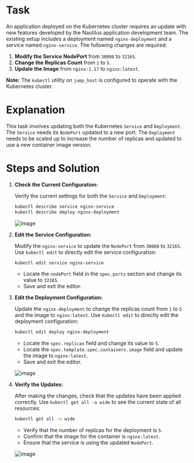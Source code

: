 # Task

An application deployed on the Kubernetes cluster requires an update with new features developed by the Nautilus application development team. The existing setup includes a deployment named `nginx-deployment` and a service named `nginx-service`. The following changes are required:

1. **Modify the Service NodePort** from `30008` to `32165`.
2. **Change the Replicas Count** from `1` to `5`.
3. **Update the Image** from `nginx:1.17` to `nginx:latest`.

**Note:** The `kubectl` utility on `jump_host` is configured to operate with the Kubernetes cluster.

# Explanation

This task involves updating both the Kubernetes `Service` and `Deployment`. The `Service` needs its `NodePort` updated to a new port. The `Deployment` needs to be scaled up to increase the number of replicas and updated to use a new container image version.

# Steps and Solution

1. **Check the Current Configuration:**

    Verify the current settings for both the `Service` and `Deployment`:

    ```bash
    kubectl describe service nginx-service
    kubectl describe deploy nginx-deployment
    ```
    ![image](https://github.com/user-attachments/assets/7dc3bcd3-d760-4e3f-a0e6-6976850b09ab)


2. **Edit the Service Configuration:**

    Modify the `nginx-service` to update the `NodePort` from `30008` to `32165`. Use `kubectl edit` to directly edit the service configuration:

    ```bash
    kubectl edit service nginx-service
    ```

    - Locate the `nodePort` field in the `spec.ports` section and change its value to `32165`.
    - Save and exit the editor.

3. **Edit the Deployment Configuration:**

    Update the `nginx-deployment` to change the replicas count from `1` to `5` and the image to `nginx:latest`. Use `kubectl edit` to directly edit the deployment configuration:

    ```bash
    kubectl edit deploy nginx-deployment
    ```

    - Locate the `spec.replicas` field and change its value to `5`.
    - Locate the `spec.template.spec.containers.image` field and update the image to `nginx:latest`.
    - Save and exit the editor.
      
    ![image](https://github.com/user-attachments/assets/08bb1655-8c8a-476b-b370-681044daa550)

4. **Verify the Updates:**

    After making the changes, check that the updates have been applied correctly. Use `kubectl get all -o wide` to see the current state of all resources:

    ```bash
    kubectl get all -o wide
    ```

    - Verify that the number of replicas for the deployment is `5`.
    - Confirm that the image for the container is `nginx:latest`.
    - Ensure that the service is using the updated `NodePort`.

    ![image](https://github.com/user-attachments/assets/4f3edc4c-99d9-4cde-b2e1-d7691fb0ba56)
